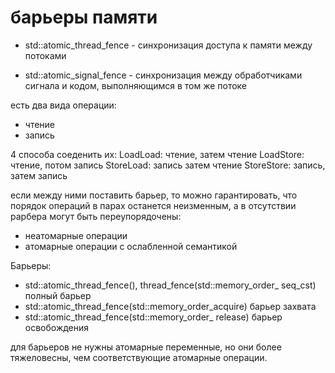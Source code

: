# барьеры памяти

- std::atomic_thread_fence - синхронизация доступа к памяти между потоками

- std::atomic_signal_fence - синхронизация между обработчиками сигнала и кодом, выполняющимся в том же потоке

есть два вида операции:
- чтение
- запись

4 способа соеденить их:
LoadLoad: чтение, затем чтение
LoadStore: чтение, потом запись
StoreLoad: запись затем чтение
StoreStore: запись, затем запись

если между ними поставить барьер, то можно гарантировать, что порядок операций в парах останется неизменным, а в отсутствии рарбера могут быть переупорядочены:
- неатомарные операции
- атомарные операции с ослабленной семантикой

Барьеры:
- std::atomic_thread_fence(), thread_fence(std::memory_order_
seq_cst) полный барьер 
- std::atomic_thread_fence(std::memory_order_acquire) барьер захвата
- std::atomic_thread_fence(std::memory_order_
release) барьер освобождения

для барьеров не нужны атомарные переменные,
но они более тяжеловесны, чем соответствующие атомарные операции.
